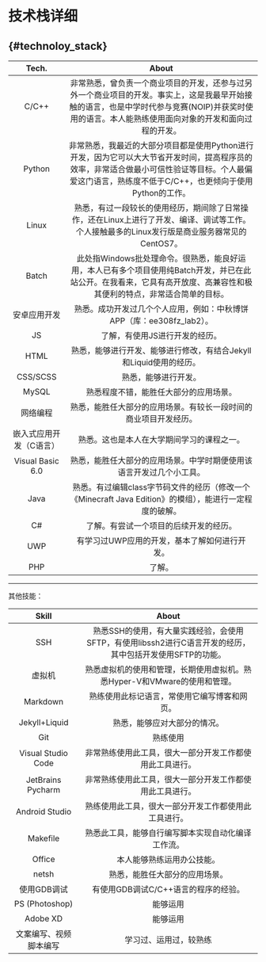 # 技术栈详细

## {#technoloy_stack}

|          Tech.          |                            About                             |
| :---------------------: | :----------------------------------------------------------: |
|          C/C++          | 非常熟悉，曾负责一个商业项目的开发，还参与过另外一个商业项目的开发。事实上，这是我最早开始接触的语言，也是中学时代参与竞赛(NOIP)并获奖时使用的语言。本人能熟练使用面向对象的开发和面向过程的开发。 |
|         Python          | 非常熟悉，我最近的大部分项目都是使用Python进行开发，因为它可以大大节省开发时间，提高程序员的效率，非常适合做最小可信性验证等目标。个人最偏爱这门语言，熟练度不低于C/C++，也更倾向于使用Python的工作。 |
|          Linux          | 熟悉，有过一段较长的使用经历，期间除了日常操作，还在Linux上进行了开发、编译、调试等工作。个人接触最多的Linux发行版是商业服务器常见的CentOS7。 |
|          Batch          | 此处指Windows批处理命令。很熟悉，能良好运用，本人已有多个项目使用纯Batch开发，并已在此站公开。在我看来，它具有高开放度、高兼容性和极其便利的特点，非常适合简单的目标。 |
|      安卓应用开发       | 熟悉。成功开发过几个个人应用，例如：中秋博饼APP（库：ee308fz_lab2）。 |
|           JS            |                了解，有使用JS进行开发的经历。                |
|          HTML           | 熟悉，能够进行开发、能够进行修改，有结合Jekyll和Liquid使用的经历。 |
|        CSS/SCSS         |                     熟悉，能够进行开发。                     |
|          MySQL          |            熟悉程度不错，能胜任大部分的应用场景。            |
|        网络编程         | 熟悉，能胜任大部分的应用场景。有较长一段时间的商业项目开发经历。 |
| 嵌入式应用开发（C语言） |          熟悉。这也是本人在大学期间学习的课程之一。          |
|    Visual Basic 6.0     | 熟悉，能胜任大部分的应用场景。中学时期便使用该语言开发过几个小工具。 |
|          Java           | 熟悉。有过编辑class字节码文件的经历（修改一个《Minecraft Java Edition》的模组），能进行一定程度的破解。 |
|           C#            |            了解。有尝试一个项目的后续开发的经历。            |
|           UWP           |        有学习过UWP应用的开发，基本了解如何进行开发。         |
|           PHP           |                            了解。                            |

---

其他技能：

|         Skill          |                            About                             |
| :--------------------: | :----------------------------------------------------------: |
|          SSH           | 熟悉SSH的使用，有大量实践经验，会使用SFTP，有使用libssh2进行C语言开发的经历，其中包括开发使用SFTP的功能。 |
|         虚拟机         | 熟悉虚拟机的使用和管理，长期使用虚拟机。熟悉Hyper-V和VMware的使用和管理。 |
|        Markdown        |         熟练使用此标记语言，常使用它编写博客和网页。         |
|     Jekyll+Liquid      |                 熟悉，能够应对大部分的情况。                 |
|          Git           |                           熟练使用                           |
|   Visual Studio Code   |   非常熟练使用此工具，很大一部分开发工作都使用此工具进行。   |
|   JetBrains Pycharm    |   非常熟练使用此工具，很大一部分开发工作都使用此工具进行。   |
|     Android Studio     |     熟练使用此工具，很大一部分开发工作都使用此工具进行。     |
|        Makefile        |      熟悉此工具，能够自行编写脚本实现自动化编译工作流。      |
|         Office         |                  本人能够熟练运用办公技能。                  |
|         netsh          |                熟悉，能胜任大部分的应用场景。                |
|      使用GDB调试       |             有使用GDB调试C/C++语言的程序的经验。             |
|     PS (Photoshop)     |                           能够运用                           |
|        Adobe XD        |                           能够运用                           |
| 文案编写、视频脚本编写 |                    学习过、运用过，较熟练                    |

